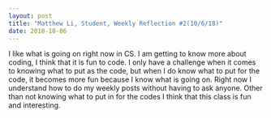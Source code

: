 ```yaml
---
layout: post
title: "Matthew Li, Student, Weekly Reflection #2(10/6/18)"
date: 2018-10-06
---
```


I like what is going on right now in CS. I am getting to know more about coding, I think that it is fun to code. I only have a challenge when it comes to knowing what to put as the code, but when I do know what to put for the code, it becomes more fun because I know what is going on. Right now I understand how to do my weekly posts without having to ask anyone. Other than not knowing what to put in for the codes I think that this class is fun and interesting.
